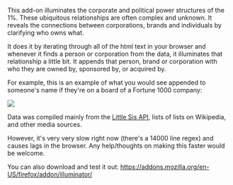 This add-on illuminates the corporate and political power structures of the 1%. These ubiquitous relationships are often complex and unknown. It reveals the connections between corporations, brands and individuals by clarifying who owns what.

It does it by iterating through all of the html text in your browser and whenever it finds a person or corporation from the data, it illuminates that relationship a little bit. It appends that person, brand or corporation with who they are owned by, sponsored by, or acquired by. 

For example, this is an example of what you would see appended to someone's name if they're on a board of a Fortune 1000 company:

![](https://pbs.twimg.com/media/Bm2RSfWCcAAk5Y7.png)

Data was compiled mainly from the <a href = "http://littlesis.org/home/dashboard">Little Sis API</a>, lists of lists on Wikipedia, and other media sources. 

However, it's very very slow right now (there's a 14000 line regex) and causes lags in the browser. Any help/thoughts on making this faster would be welcome.

You can also download and test it out:
https://addons.mozilla.org/en-US/firefox/addon/illuminator/

